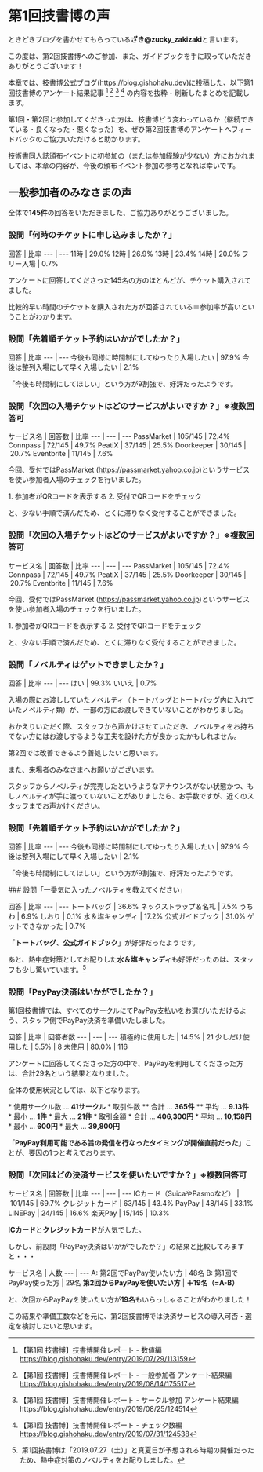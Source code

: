 # 第1回技書博の声

ときどきブログを書かせてもらっている**ざき@zucky_zakizaki**と言います。

この度は、第2回技書博へのご参加、また、ガイドブックを手に取っていただきありがとうございます！

本章では、技書博公式ブログ(https://blog.gishohaku.dev)に投稿した、以下第1回技書博のアンケート結果記事 [^link1] [^link2] [^link3] [^link4] の内容を抜粋・刷新したまとめを記載します。

[^link1]: 【第1回 技書博】技書博開催レポート - 数値編 https://blog.gishohaku.dev/entry/2019/07/29/113159
[^link2]: 【第1回 技書博】技書博開催レポート - 一般参加者 アンケート結果編　https://blog.gishohaku.dev/entry/2019/08/14/175517
[^link3]: 【第1回 技書博】技書博開催レポート - サークル参加 アンケート結果編https://blog.gishohaku.dev/entry/2019/08/25/124514
[^link4]: 【第1回 技書博】技書博開催レポート - チェック数編　https://blog.gishohaku.dev/entry/2019/07/31/124538

第1回・第2回と参加してくださった方は、技書博どう変わっているか（継続できている・良くなった・悪くなった）を、ぜひ第2回技書博のアンケートへフィードバックのご協力いただけると助かります。

技術書同人誌頒布イベントに初参加の（または参加経験が少ない）方におかれましては、本章の内容が、今後の頒布イベント参加の参考となれば幸いです。


## 一般参加者のみなさまの声

全体で**145件**の回答をいただきました、ご協力ありがとうございました。

### 設問「何時のチケットに申し込みましたか？」

回答 | 比率
--- | ---
11時 | 29.0%
12時 | 26.9%
13時 | 23.4%
14時 | 20.0%
フリー入場 | 0.7%

アンケートに回答してくださった145名の方のほとんどが、チケット購入されてました。

比較的早い時間のチケットを購入された方が回答されている＝参加率が高いということがわかります。

### 設問「先着順チケット予約はいかがでしたか？」

回答 | 比率
--- | ---
今後も同様に時間制にしてゆったり入場したい | 97.9%
今後は整列入場にして早く入場したい | 2.1%

「今後も時間制にしてほしい」という方が9割強で、好評だったようです。

### 設問「次回の入場チケットはどのサービスがよいですか？」※複数回答可

サービス名 | 回答数 | 比率
--- | --- | ---
PassMarket | 105/145 | 72.4%
Connpass | 72/145 | 49.7%
PeatiX | 37/145 | 25.5%
Doorkeeper | 30/145 | 20.7%
Eventbrite | 11/145 | 7.6%

今回、受付ではPassMarket (https://passmarket.yahoo.co.jp)というサービスを使い参加者入場のチェックを行いました。

1. 参加者がQRコードを表示する
2. 受付でQRコードをチェック

と、少ない手順で済んだため、とくに滞りなく受付することができました。


### 設問「次回の入場チケットはどのサービスがよいですか？」※複数回答可


サービス名 | 回答数 | 比率
--- | --- | ---
PassMarket | 105/145 | 72.4%
Connpass | 72/145 | 49.7%
PeatiX | 37/145 | 25.5%
Doorkeeper | 30/145 | 20.7%
Eventbrite | 11/145 | 7.6%

今回、受付ではPassMarket (https://passmarket.yahoo.co.jp)というサービスを使い参加者入場のチェックを行いました。

1. 参加者がQRコードを表示する
2. 受付でQRコードをチェック

と、少ない手順で済んだため、とくに滞りなく受付することができました。

### 設問「ノベルティはゲットできましたか？」

回答 | 比率
--- | ---
はい | 99.3%
いいえ | 0.7%

入場の際にお渡ししていたノベルティ（トートバッグとトートバッグ内に入れていたノベルティ類）が、一部の方にお渡しできていないことがわかりました。

おかえりいただく際、スタッフから声かけさせていただき、ノベルティをお持ちでない方にはお渡しするような工夫を設けた方が良かったかもしれません。

第2回では改善できるよう善処したいと思います。

また、来場者のみなさまへお願いがございます。

スタッフからノベルティが完売したというようなアナウンスがない状態かつ、もしノベルティが手に渡っていないことがありましたら、お手数ですが、近くのスタッフまでお声かけください。



### 設問「先着順チケット予約はいかがでしたか？」

回答 | 比率
--- | ---
今後も同様に時間制にしてゆったり入場したい | 97.9%
今後は整列入場にして早く入場したい | 2.1%

「今後も時間制にしてほしい」という方が9割強で、好評だったようです。

### 設問「一番気に入ったノベルティを教えてください」

回答 | 比率
--- | ---
トートバッグ | 36.6%
ネックストラップ＆名札 | 7.5%
うちわ | 6.9%
しおり | 0.1%
水＆塩キャンディ | 17.2%
公式ガイドブック | 31.0%
ゲットできなかった | 0.7%

「**トートバッグ**、**公式ガイドブック**」が好評だったようです。

あと、熱中症対策としてお配りした**水＆塩キャンディ**も好評だったのは、スタッフも少し驚いています。[^shioame]

[^shioame]: 第1回技書博は「2019.07.27（土）」と真夏日が予想される時期の開催だったため、熱中症対策のノベルティをお配りしました。


### 設問「PayPay決済はいかがでしたか？」

第1回技書博では、すべてのサークルにてPayPay支払いをお選びいただけるよう、スタッフ側でPayPay決済を準備いたしました。

回答 | 比率 | 回答者数
--- | --- | ---
積極的に使用した | 14.5% | 21
少しだけ使用した | 5.5% | 8
未使用 | 80.0% | 116

アンケートに回答してくださった方の中で、PayPayを利用してくださった方は、合計29名という結果となりました。

全体の使用状況としては、以下となります。

* 使用サークル数 ... **41サークル**
* 取引件数
** 合計 ... **365件**
** 平均 ... **9.13件**
* 最小 ... **1件**
* 最大 ... **21件**
* 取引金額
* 合計 ... **406,300円**
* 平均 ... **10,158円**
* 最小 ... **600円**
* 最大 ... **39,800円**

「**PayPay利用可能である旨の発信を行なったタイミングが開催直前だった**」ことが、要因の1つと考えております。

### 設問「次回はどの決済サービスを使いたいですか？」※複数回答可

サービス名 | 回答数 | 比率
--- | --- | ---
ICカード（SuicaやPasmoなど） | 101/145 | 69.7%
クレジットカード | 63/145 | 43.4%
PayPay | 48/145 | 33.1%
LINEPay | 24/145 | 16.6%
楽天Pay | 15/145 | 10.3%

**ICカード**と**クレジットカード**が人気でした。

しかし、前設問「PayPay決済はいかがでしたか？」の結果と比較してみますと・・・

サービス名 | 人数
--- | ---
A: 第2回でPayPay使いたい方 | 48名
B: 第1回でPayPay使った方 | 29名
**第2回からPayPayを使いたい方** | **＋19名（=A-B）** 

と、次回からPayPayを使いたい方が**19名**もいらっしゃることがわかりました！

この結果や準備工数などを元に、第2回技書博では決済サービスの導入可否・選定を検討したいと思います。

